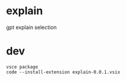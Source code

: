 # explain

gpt explain selection

# dev

```shell
vsce package
code --install-extension explain-0.0.1.vsix
```
